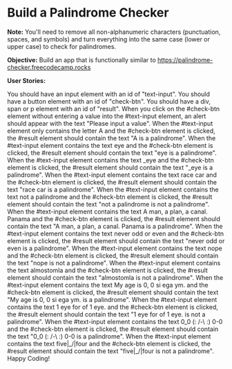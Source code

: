# Build a Palindrome Checker
**Note:** You'll need to remove all non-alphanumeric characters (punctuation, spaces, and symbols) and turn everything into the same case (lower or upper case) to check for palindromes.

**Objective:** Build an app that is functionally similar to https://palindrome-checker.freecodecamp.rocks

**User Stories:**

You should have an input element with an id of "text-input".
You should have a button element with an id of "check-btn".
You should have a div, span or p element with an id of "result".
When you click on the #check-btn element without entering a value into the #text-input element, an alert should appear with the text "Please input a value".
When the #text-input element only contains the letter A and the #check-btn element is clicked, the #result element should contain the text "A is a palindrome".
When the #text-input element contains the text eye and the #check-btn element is clicked, the #result element should contain the text "eye is a palindrome".
When the #text-input element contains the text _eye and the #check-btn element is clicked, the #result element should contain the text "_eye is a palindrome".
When the #text-input element contains the text race car and the #check-btn element is clicked, the #result element should contain the text "race car is a palindrome".
When the #text-input element contains the text not a palindrome and the #check-btn element is clicked, the #result element should contain the text "not a palindrome is not a palindrome".
When the #text-input element contains the text A man, a plan, a canal. Panama and the #check-btn element is clicked, the #result element should contain the text "A man, a plan, a canal. Panama is a palindrome".
When the #text-input element contains the text never odd or even and the #check-btn element is clicked, the #result element should contain the text "never odd or even is a palindrome".
When the #text-input element contains the text nope and the #check-btn element is clicked, the #result element should contain the text "nope is not a palindrome".
When the #text-input element contains the text almostomla and the #check-btn element is clicked, the #result element should contain the text "almostomla is not a palindrome".
When the #text-input element contains the text My age is 0, 0 si ega ym. and the #check-btn element is clicked, the #result element should contain the text "My age is 0, 0 si ega ym. is a palindrome".
When the #text-input element contains the text 1 eye for of 1 eye. and the #check-btn element is clicked, the #result element should contain the text "1 eye for of 1 eye. is not a palindrome".
When the #text-input element contains the text 0_0 (: /-\ :) 0-0 and the #check-btn element is clicked, the #result element should contain the text "0_0 (: /-\ :) 0-0 is a palindrome".
When the #text-input element contains the text five|\_/|four and the #check-btn element is clicked, the #result element should contain the text "five|\_/|four is not a palindrome".
Happy Coding!
